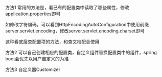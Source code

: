 方法1 常用的方法是，看已有的配置类中读取了哪些属性，修改application.properties即可

如修改字符编码，可以看到HttpEncodingAutoConfiguration中使用前缀server.servlet.encoding，修改server.servlet.encoding.charset即可



这种看底层查配置项的方法，和查文档配合使用





方法2 可以自己创建相应的配置类，自定义组件替换配置类中的组件，spring boot会优先以用户自定义的为准



方法3 自定义器Customizer